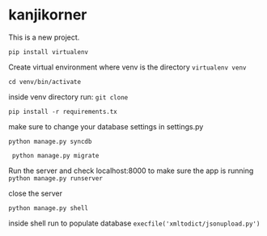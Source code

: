 kanjikorner
===========
This is a new project.

```pip install virtualenv```

Create virtual environment where venv is the directory
```virtualenv venv ```

```cd venv/bin/activate ```

inside venv directory run:
``` git clone ```

```pip install -r requirements.tx ```

make sure to change your database settings in settings.py 

``` python manage.py syncdb ```

``` python manage.py migrate```


Run the server and check localhost:8000 to make sure the app is running
``` python manage.py runserver ```

close the server

```python manage.py shell```

inside shell run to populate database
``` execfile('xmltodict/jsonupload.py') ```



